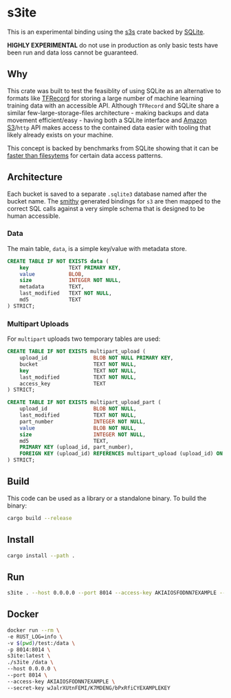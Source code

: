 # s3ite

This is an experimental binding using the [s3s](https://crates.io/crates/s3s) crate backed by [SQLite](https://www.sqlite.org).

**HIGHLY EXPERIMENTAL** do not use in production as only basic tests have been run and data loss cannot be guaranteed.

## Why

This crate was built to test the feasiblity of using SQLite as an alternative to formats like [TFRecord](https://www.tensorflow.org/tutorials/load_data/tfrecord) for storing a large number of machine learning training data with an accessible API. Although `TFRecord` and SQLite share a similar few-large-storage-files architecture - making backups and data movement efficient/easy - having both a SQLite interface and [Amazon S3](https://aws.amazon.com/s3/)/`http` API makes access to the contained data easier with tooling that likely already exists on your machine.

This concept is backed by benchmarks from SQLite showing that it can be [faster than filesytems](https://www.sqlite.org/fasterthanfs.html) for certain data access patterns.

## Architecture

Each bucket is saved to a separate `.sqlite3` database named after the bucket name. The [smithy](https://github.com/awslabs/smithy) generated bindings for `s3` are then mapped to the correct SQL calls against a very simple schema that is designed to be human accessible.

### Data

The main table, `data`, is a simple key/value with metadata store.

```sql
CREATE TABLE IF NOT EXISTS data (
    key             TEXT PRIMARY KEY,
    value           BLOB,
    size            INTEGER NOT NULL,
    metadata        TEXT,
    last_modified   TEXT NOT NULL,
    md5             TEXT
) STRICT;
```

### Multipart Uploads

For `multipart` uploads two temporary tables are used:

```sql
CREATE TABLE IF NOT EXISTS multipart_upload (
    upload_id               BLOB NOT NULL PRIMARY KEY,
    bucket                  TEXT NOT NULL,
    key                     TEXT NOT NULL,
    last_modified           TEXT NOT NULL,
    access_key              TEXT
) STRICT;

CREATE TABLE IF NOT EXISTS multipart_upload_part (
    upload_id               BLOB NOT NULL,
    last_modified           TEXT NOT NULL,
    part_number             INTEGER NOT NULL,
    value                   BLOB NOT NULL,
    size                    INTEGER NOT NULL,
    md5                     TEXT,
    PRIMARY KEY (upload_id, part_number),
    FOREIGN KEY (upload_id) REFERENCES multipart_upload (upload_id) ON DELETE CASCADE
) STRICT;
```

## Build

This code can be used as a library or a standalone binary. To build the binary:

```bash
cargo build --release
```

## Install

```bash
cargo install --path .
```

## Run

```bash
s3ite . --host 0.0.0.0 --port 8014 --access-key AKIAIOSFODNN7EXAMPLE --secret-key wJalrXUtnFEMI/K7MDENG/bPxRfiCYEXAMPLEKEY
```

## Docker

```bash
docker run --rm \
-e RUST_LOG=info \
-v $(pwd)/test:/data \
-p 8014:8014 \
s3ite:latest \
./s3ite /data \
--host 0.0.0.0 \
--port 8014 \
--access-key AKIAIOSFODNN7EXAMPLE \
--secret-key wJalrXUtnFEMI/K7MDENG/bPxRfiCYEXAMPLEKEY
```
